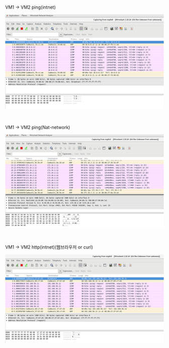 <br>
VM1 -> VM2  ping(intnet)

<br>

![](2022-12-09-13-53-49.png)

<br>

<br>
VM1 -> VM2 ping(Nat-network) 

<br>

![](2022-12-09-13-54-08.png)

<br>

<br>
VM1 -> VM2 http(intnet)(웹브라우저 or curl)

<br>

![](2022-12-09-13-54-21.png)

<br>

